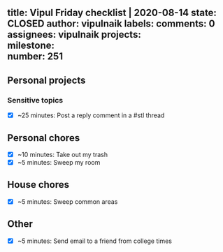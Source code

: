 title:	Vipul Friday checklist | 2020-08-14
state:	CLOSED
author:	vipulnaik
labels:	
comments:	0
assignees:	vipulnaik
projects:	
milestone:	
number:	251
--
## Personal projects

### Sensitive topics

- [x] ~25 minutes: Post a reply comment in a #stl thread

## Personal chores

- [x] ~10 minutes: Take out my trash
- [x] ~5 minutes: Sweep my room

## House chores

- [x] ~5 minutes: Sweep common areas

## Other

- [x] ~5 minutes: Send email to a friend from college times
